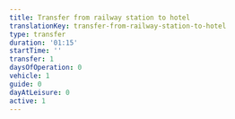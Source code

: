 ```yaml
---
title: Transfer from railway station to hotel
translationKey: transfer-from-railway-station-to-hotel
type: transfer
duration: '01:15'
startTime: ''
transfer: 1
daysOfOperation: 0
vehicle: 1
guide: 0
dayAtLeisure: 0
active: 1
---
```

